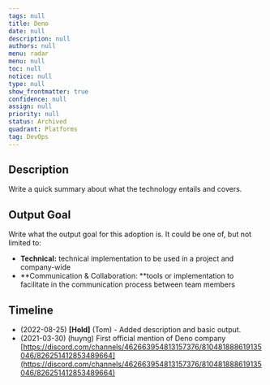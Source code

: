 ```yaml
---
tags: null
title: Deno
date: null
description: null
authors: null
menu: radar
menu: null
toc: null
notice: null
type: null
show_frontmatter: true
confidence: null
assign: null
priority: null
status: Archived
quadrant: Platforms
tag: DevOps
---
```


## Description

Write a quick summary about what the technology entails and covers.

## Output Goal

Write what the output goal for this adoption is. It could be one of, but not limited to:

* **Technical:** technical implementation to be used in a project and company-wide
* **Communication & Collaboration: **tools or implementation to facilitate in the communication process between team members

## Timeline

* (2022-08-25) **[Hold]** (Tom) - Added description and basic output.
* (2021-03-30) (huyng) First official mention of Deno company [https://discord.com/channels/462663954813157376/810481888619135046/826251412853489664](https://discord.com/channels/462663954813157376/810481888619135046/826251412853489664)